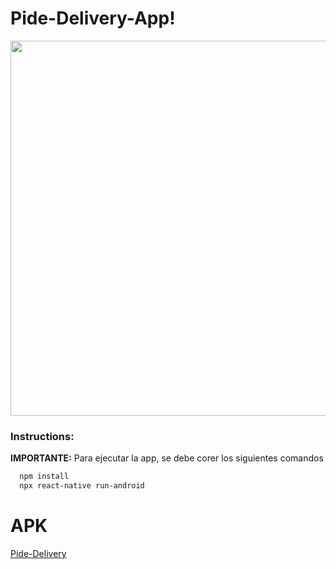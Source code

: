 # Pide-Delivery-App!

<div>
    <img  height = "600" src='https://user-images.githubusercontent.com/71783387/135901086-b00db2ec-8bae-4674-af55-a6ba811e519f.png'>
    </img>
</div>
            
### Instructions: 
**IMPORTANTE:** Para ejecutar la app, se debe corer los siguientes comandos

```bash
  npm install
  npx react-native run-android
```

# APK 
<a href="https://drive.google.com/file/d/1AFqN3vsWmR9dPiQbmmntFU1iA2hbKBKS/view?usp=sharing" target="_blank">Pide-Delivery</a>
    
